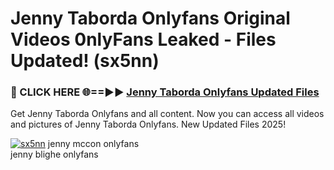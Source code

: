 # Jenny Taborda Onlyfans Original Videos 0nlyFans Leaked - Files Updated! (sx5nn)

<h3>🔴 CLICK HERE 🌐==►► <a href="https://tinyurl.com/2jnfzry5" rel="nofollow">Jenny Taborda Onlyfans Updated Files</a></h3>

Get Jenny Taborda Onlyfans and all content. Now you can access all videos and pictures of Jenny Taborda Onlyfans. New Updated Files 2025!

[![sx5nn](https://i.imgur.com/GyGTBgg.gif)](https://tinyurl.com/2jnfzry5)
jenny mccon onlyfans<br>
jenny blighe onlyfans